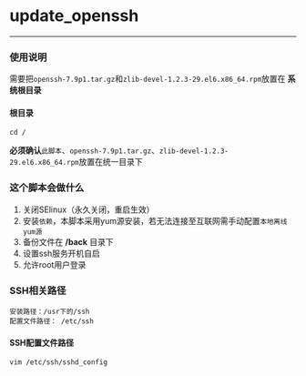 # update_openssh
---
### 使用说明
需要把`openssh-7.9p1.tar.gz`和`zlib-devel-1.2.3-29.el6.x86_64.rpm`放置在 **系统根目录**   
#### **根目录**
    cd /  
**必须确认**`此脚本`、`openssh-7.9p1.tar.gz`、`zlib-devel-1.2.3-29.el6.x86_64.rpm`放置在统一目录下

### 这个脚本会做什么
1. 关闭SElinux（永久关闭，重启生效）
2. 安装`依赖`，本脚本采用yum源安装，若无法连接至互联网需手动配置`本地离线yum源`
3. 备份文件在 **/back** 目录下
4. 设置ssh服务开机自启
5. 允许root用户登录

### SSH相关路径
    安装路径：/usr下的/ssh
    配置文件路径： /etc/ssh

#### SSH配置文件路径
    vim /etc/ssh/sshd_config
